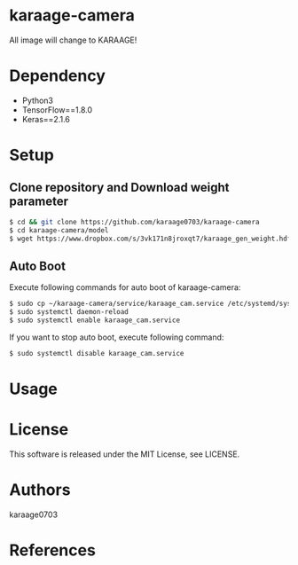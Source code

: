 # karaage-camera
All image will change to KARAAGE!

# Dependency

- Python3
- TensorFlow==1.8.0
- Keras==2.1.6

# Setup
## Clone repository and Download weight parameter

```sh
$ cd && git clone https://github.com/karaage0703/karaage-camera
$ cd karaage-camera/model
$ wget https://www.dropbox.com/s/3vk171n8jroxqt7/karaage_gen_weight.hdf5?dl=0 -O karaage_gen_weight.hdf5
```

## Auto Boot

Execute following commands for auto boot of karaage-camera:

```sh
$ sudo cp ~/karaage-camera/service/karaage_cam.service /etc/systemd/system/
$ sudo systemctl daemon-reload
$ sudo systemctl enable karaage_cam.service
```

If you want to stop auto boot, execute following command:
```sh
$ sudo systemctl disable karaage_cam.service
```

# Usage


# License
This software is released under the MIT License, see LICENSE.

# Authors
karaage0703

# References
